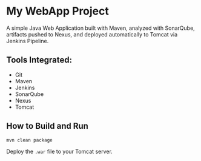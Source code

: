 # My WebApp Project

A simple Java Web Application built with Maven, analyzed with SonarQube, artifacts pushed to Nexus, and deployed automatically to Tomcat via Jenkins Pipeline.

## Tools Integrated:
- Git
- Maven
- Jenkins
- SonarQube
- Nexus
- Tomcat

## How to Build and Run

```bash
mvn clean package
```

Deploy the `.war` file to your Tomcat server.
